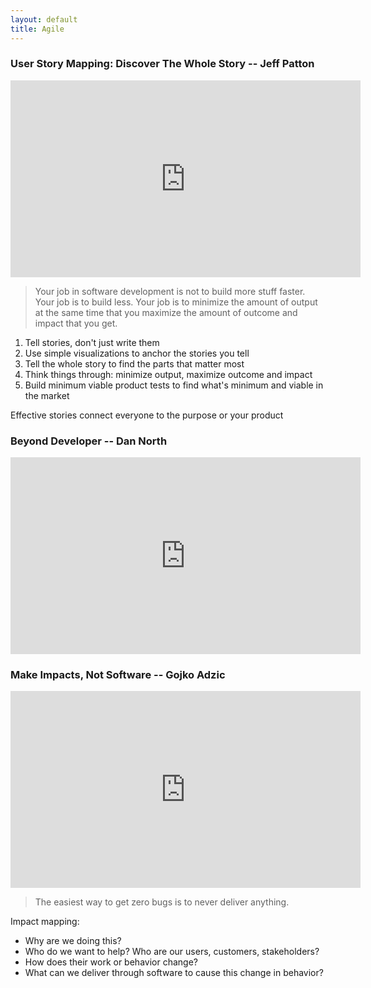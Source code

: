 ```yaml
---
layout: default
title: Agile
---
```


### User Story Mapping: Discover The Whole Story -- Jeff Patton

<iframe width="560" height="315" src="https://www.youtube-nocookie.com/embed/AzBuohuOU6g" title="YouTube video player" frameborder="0" allow="accelerometer; autoplay; clipboard-write; encrypted-media; gyroscope; picture-in-picture; web-share" allowfullscreen></iframe>

> Your job in software development is not to build more stuff faster. Your job is to build less. Your job is to minimize the amount of output at the same time that you maximize the amount of outcome and impact that you get.

1. Tell stories, don't just write them
2. Use simple visualizations to anchor the stories you tell
3. Tell the whole story to find the parts that matter most
4. Think things through: minimize output, maximize outcome and impact
5. Build minimum viable product tests to find what's minimum and viable in the market

Effective stories connect everyone to the purpose or your product

### Beyond Developer -- Dan North

<iframe width="560" height="315" src="https://www.youtube-nocookie.com/embed/wYEk0y8LYfg" title="YouTube video player" frameborder="0" allow="accelerometer; autoplay; clipboard-write; encrypted-media; gyroscope; picture-in-picture; web-share" allowfullscreen></iframe>

### Make Impacts, Not Software -- Gojko Adzic

<iframe width="560" height="315" src="https://www.youtube-nocookie.com/embed/GnK_n9Udhhs" title="YouTube video player" frameborder="0" allow="accelerometer; autoplay; clipboard-write; encrypted-media; gyroscope; picture-in-picture; web-share" allowfullscreen></iframe>

> The easiest way to get zero bugs is to never deliver anything.

Impact mapping:

- Why are we doing this?
- Who do we want to help? Who are our users, customers, stakeholders?
- How does their work or behavior change?
- What can we deliver through software to cause this change in behavior?
